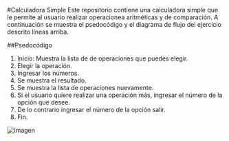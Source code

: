 #Calculadora Simple
Este repositorio contiene una calculadora simple que le permite al usuario realizar operacionea aritméticas y de comparación.
A continuación se muestra el psedocódigo y el diagrama de flujo del ejercicio descrito líneas arriba.

##Psedocódigo

1. Inicio: Muestra la lista de de operaciones que puedes elegir.
2. Elegir la operación.
3. Ingresar los números.
3. Se muestra el resultado.
4. Se muestra la lista de operaciones nuevamente. 
5. Si el usuario quiere realizar una operación más, ingresar el número de la opción que desee.
6. De lo contrario ingresar el número de la opción salir.
7. Fin.

![imagen](http://3.1m.yt/9jl2Vgh.jpg)